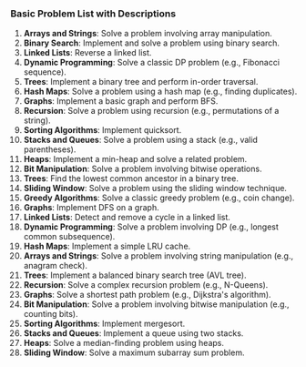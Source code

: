 
### Basic Problem List with Descriptions

1.  **Arrays and Strings**: Solve a problem involving array manipulation.
2.  **Binary Search**: Implement and solve a problem using binary search.
3.  **Linked Lists**: Reverse a linked list.
4.  **Dynamic Programming**: Solve a classic DP problem (e.g., Fibonacci sequence).
5.  **Trees**: Implement a binary tree and perform in-order traversal.
6.  **Hash Maps**: Solve a problem using a hash map (e.g., finding duplicates).
7.  **Graphs**: Implement a basic graph and perform BFS.
8.  **Recursion**: Solve a problem using recursion (e.g., permutations of a string).
9.  **Sorting Algorithms**: Implement quicksort.
10.  **Stacks and Queues**: Solve a problem using a stack (e.g., valid parentheses).
11.  **Heaps**: Implement a min-heap and solve a related problem.
12.  **Bit Manipulation**: Solve a problem involving bitwise operations.
13.  **Trees**: Find the lowest common ancestor in a binary tree.
14.  **Sliding Window**: Solve a problem using the sliding window technique.
15.  **Greedy Algorithms**: Solve a classic greedy problem (e.g., coin change).
16.  **Graphs**: Implement DFS on a graph.
17.  **Linked Lists**: Detect and remove a cycle in a linked list.
18.  **Dynamic Programming**: Solve a problem involving DP (e.g., longest common subsequence).
19.  **Hash Maps**: Implement a simple LRU cache.
20.  **Arrays and Strings**: Solve a problem involving string manipulation (e.g., anagram check).
21.  **Trees**: Implement a balanced binary search tree (AVL tree).
22.  **Recursion**: Solve a complex recursion problem (e.g., N-Queens).
23.  **Graphs**: Solve a shortest path problem (e.g., Dijkstra's algorithm).
24.  **Bit Manipulation**: Solve a problem involving bitwise manipulation (e.g., counting bits).
25.  **Sorting Algorithms**: Implement mergesort.
26.  **Stacks and Queues**: Implement a queue using two stacks.
27.  **Heaps**: Solve a median-finding problem using heaps.
28.  **Sliding Window**: Solve a maximum subarray sum problem.
